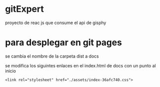 # gitExpert
proyecto de reac js que consume el api de gisphy

# para desplegar en git pages 

 se cambia el nombre de la carpeta dist a docs

 se modifica los siguintes enlaces en el index.html de docs con un punto al inicio
   <script type="module" crossorigin src="./assets/index-fe86cc33.js"></script>
    <link rel="stylesheet" href="./assets/index-36afc740.css">